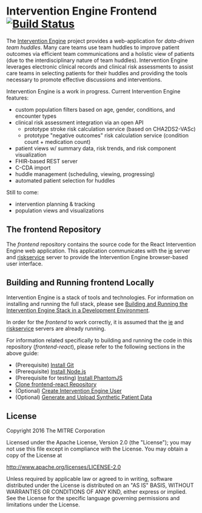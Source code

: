 Intervention Engine Frontend [![Build Status](https://api.travis-ci.org/intervention-engine/frontend-react.svg)](https://travis-ci.org/intervention-engine/frontend-react)
========================================================================================================================================================================

The [Intervention Engine](https://github.com/intervention-engine/ie) project provides a web-application for *data-driven team huddles*. Many care teams use team huddles to improve patient outcomes via efficient team communications and a holistic view of patients (due to the interdisciplinary nature of team huddles). Intervention Engine leverages electronic clinical records and clinical risk assessments to assist care teams in selecting patients for their huddles and providing the tools necessary to promote effective discussions and interventions.

Intervention Engine is a work in progress. Current Intervention Engine features:

-	custom population filters based on age, gender, conditions, and encounter types
-	clinical risk assessment integration via an open API
	-	prototype stroke risk calculation service (based on CHA2DS2-VASc)
	-	prototype "negative outcomes" risk calculation service (condition count + medication count)
-	patient views w/ summary data, risk trends, and risk component visualization
-	FHIR-based REST server
-	C-CDA import
- huddle management (scheduling, viewing, progressing)
- automated patient selection for huddles

Still to come:

-	intervention planning & tracking
-	population views and visualizations

The frontend Repository
-----------------------

The *frontend* repository contains the source code for the React Intervention Engine web application. This application communicates with the [ie](https://github.com/intervention-engine/ie) server and [riskservice](https://github.com/intervention-engine/riskservice) server to provide the Intervention Engine browser-based user interface.

Building and Running frontend Locally
-------------------------------------

Intervention Engine is a stack of tools and technologies. For information on installing and running the full stack, please see [Building and Running the Intervention Engine Stack in a Development Environment](https://github.com/intervention-engine/ie/blob/master/docs/dev_install.md).

In order for the *frontend* to work correctly, it is assumed that the [ie](https://github.com/intervention-engine/ie) and [riskservice](https://github.com/intervention-engine/riskservice) servers are already running.

For information related specifically to building and running the code in this repository (*frontend-react*), please refer to the following sections in the above guide:

-	(Prerequisite) [Install Git](https://github.com/intervention-engine/ie/blob/master/docs/dev_install.md#install-git)
-	(Prerequisite) [Install Node.js](https://github.com/intervention-engine/ie/blob/master/docs/dev_install.md#install-nodejs)
-	(Prerequisite for testing) [Install PhantomJS](https://github.com/intervention-engine/ie/blob/master/docs/dev_install.md#install-phantomjs)
-	[Clone frontend-react Repository](https://github.com/intervention-engine/ie/blob/master/docs/dev_install.md#clone-frontend-react-repository)
-	(Optional) [Create Intervention Engine User](https://github.com/intervention-engine/ie/blob/master/docs/dev_install.md#create-intervention-engine-user)
-	(Optional) [Generate and Upload Synthetic Patient Data](https://github.com/intervention-engine/ie/blob/master/docs/dev_install.md#generate-and-upload-synthetic-patient-data)

License
-------

Copyright 2016 The MITRE Corporation

Licensed under the Apache License, Version 2.0 (the "License"); you may not use this file except in compliance with the License. You may obtain a copy of the License at

http://www.apache.org/licenses/LICENSE-2.0

Unless required by applicable law or agreed to in writing, software distributed under the License is distributed on an "AS IS" BASIS, WITHOUT WARRANTIES OR CONDITIONS OF ANY KIND, either express or implied. See the License for the specific language governing permissions and limitations under the License.
